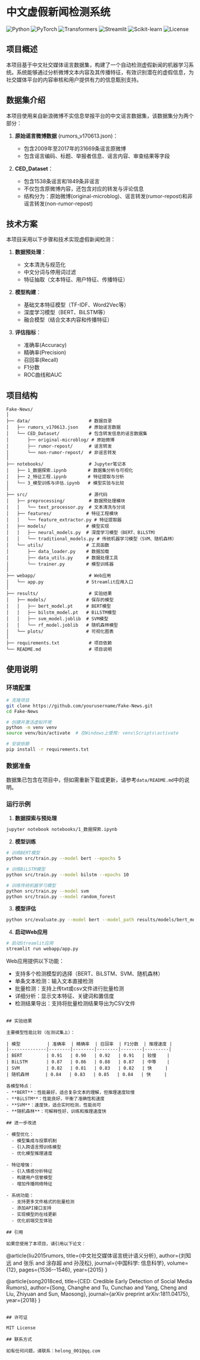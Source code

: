 # 中文虚假新闻检测系统

![Python](https://img.shields.io/badge/Python-3.8+-blue.svg)
![PyTorch](https://img.shields.io/badge/PyTorch-1.10+-orange.svg)
![Transformers](https://img.shields.io/badge/Transformers-4.0+-green.svg)
![Streamlit](https://img.shields.io/badge/Streamlit-1.28+-red.svg)
![Scikit-learn](https://img.shields.io/badge/Scikit--learn-1.0+-blueviolet.svg)
![License](https://img.shields.io/badge/License-MIT-yellow.svg)

## 项目概述

本项目基于中文社交媒体谣言数据集，构建了一个自动检测虚假新闻的机器学习系统。系统能够通过分析微博文本内容及其传播特征，有效识别潜在的虚假信息，为社交媒体平台的内容审核和用户提供有力的信息甄别支持。

## 数据集介绍

本项目使用来自新浪微博不实信息举报平台的中文谣言数据集，该数据集分为两个部分：

1. **原始谣言微博数据** (rumors_v170613.json)：
   - 包含2009年至2017年的31669条谣言原微博
   - 包含谣言编码、标题、举报者信息、谣言内容、审查结果等字段

2. **CED_Dataset**：
   - 包含1538条谣言和1849条非谣言
   - 不仅包含原微博内容，还包含对应的转发与评论信息
   - 结构分为：原始微博(original-microblog)、谣言转发(rumor-repost)和非谣言转发(non-rumor-repost)

## 技术方案

本项目采用以下步骤和技术实现虚假新闻检测：

1. **数据预处理**：
   - 文本清洗与规范化
   - 中文分词与停用词过滤
   - 特征抽取（文本特征、用户特征、传播特征）

2. **模型构建**：
   - 基础文本特征模型（TF-IDF、Word2Vec等）
   - 深度学习模型（BERT、BiLSTM等）
   - 融合模型（结合文本内容和传播特征）

3. **评估指标**：
   - 准确率(Accuracy)
   - 精确率(Precision)
   - 召回率(Recall)
   - F1分数
   - ROC曲线和AUC

## 项目结构

```
Fake-News/
│
├── data/                      # 数据目录
│   ├── rumors_v170613.json    # 原始谣言数据
│   └── CED_Dataset/           # 包含转发信息的谣言数据集
│       ├── original-microblog/ # 原始微博
│       ├── rumor-repost/      # 谣言转发
│       └── non-rumor-repost/  # 非谣言转发
│
├── notebooks/                 # Jupyter笔记本
│   ├── 1_数据探索.ipynb        # 数据集分析与可视化
│   ├── 2_特征工程.ipynb        # 特征提取与分析
│   └── 3_模型训练与评估.ipynb   # 模型实验与比较
│
├── src/                       # 源代码
│   ├── preprocessing/         # 数据预处理模块
│   │   └── text_processor.py  # 文本清洗与分词
│   ├── features/             # 特征工程模块
│   │   └── feature_extractor.py # 特征提取器
│   ├── models/               # 模型实现
│   │   ├── neural_models.py  # 深度学习模型（BERT、BiLSTM）
│   │   └── traditional_models.py # 传统机器学习模型（SVM、随机森林）
│   └── utils/                # 工具函数
│       ├── data_loader.py    # 数据加载
│       ├── data_utils.py     # 数据处理工具
│       └── trainer.py        # 模型训练器
│
├── webapp/                    # Web应用
│   └── app.py                # Streamlit应用入口
│
├── results/                   # 实验结果
│   ├── models/               # 保存的模型
│   │   ├── bert_model.pt     # BERT模型
│   │   ├── bilstm_model.pt   # BiLSTM模型
│   │   ├── svm_model.joblib  # SVM模型
│   │   └── rf_model.joblib   # 随机森林模型
│   └── plots/                # 可视化图表
│
├── requirements.txt           # 项目依赖
└── README.md                  # 项目说明
```

## 使用说明

### 环境配置

```bash
# 克隆项目
git clone https://github.com/yourusername/Fake-News.git
cd Fake-News

# 创建并激活虚拟环境
python -m venv venv
source venv/bin/activate  # 在Windows上使用: venv\Scripts\activate

# 安装依赖
pip install -r requirements.txt
```

### 数据准备

数据集已包含在项目中，但如需重新下载或更新，请参考`data/README.md`中的说明。

### 运行示例

1. **数据探索与预处理**
```bash
jupyter notebook notebooks/1_数据探索.ipynb
```

2. **模型训练**
```bash
# 训练BERT模型
python src/train.py --model bert --epochs 5

# 训练BiLSTM模型
python src/train.py --model bilstm --epochs 10

# 训练传统机器学习模型
python src/train.py --model svm
python src/train.py --model random_forest
```

3. **模型评估**
```bash
python src/evaluate.py --model bert --model_path results/models/bert_model.pt
```

4. **启动Web应用**
```bash
# 启动Streamlit应用
streamlit run webapp/app.py
```

Web应用提供以下功能：
- 支持多个检测模型的选择（BERT、BiLSTM、SVM、随机森林）
- 单条文本检测：输入文本直接检测
- 批量检测：支持上传txt或csv文件进行批量检测
- 详细分析：显示文本特征、关键词和置信度
- 检测结果导出：支持将批量检测结果导出为CSV文件
```

## 实验结果

主要模型性能比较（在测试集上）：

| 模型          | 准确率  | 精确率  | 召回率  | F1分数  | 推理速度 |
|--------------|--------|--------|--------|--------|---------|
| BERT         | 0.91   | 0.90   | 0.92   | 0.91   | 较慢    |
| BiLSTM       | 0.87   | 0.86   | 0.88   | 0.87   | 中等    |
| SVM          | 0.82   | 0.81   | 0.83   | 0.82   | 快     |
| 随机森林      | 0.84   | 0.83   | 0.85   | 0.84   | 快     |

各模型特点：
- **BERT**：性能最好，适合复杂文本的理解，但推理速度较慢
- **BiLSTM**：性能良好，平衡了准确性和速度
- **SVM**：速度快，适合实时检测，性能尚可
- **随机森林**：可解释性好，训练和推理速度快

## 进一步改进

- 模型优化：
  - 模型集成与投票机制
  - 引入跨语言预训练模型
  - 优化模型推理速度

- 特征增强：
  - 引入情感分析特征
  - 构建用户信誉模型
  - 增加传播网络特征

- 系统功能：
  - 支持更多文件格式的批量检测
  - 添加API接口支持
  - 实现模型的在线更新
  - 优化前端交互体验

## 引用

如果您使用了本项目，请引用以下论文：

```
@article{liu2015rumors,
  title={中文社交媒体谣言统计语义分析},
  author={刘知远 and 张乐 and 涂存超 and 孙茂松},
  journal={中国科学: 信息科学},
  volume={12},
  pages={1536--1546},
  year={2015}
}

@article{song2018ced,
  title={CED: Credible Early Detection of Social Media Rumors},
  author={Song, Changhe and Tu, Cunchao and Yang, Cheng and Liu, Zhiyuan and Sun, Maosong},
  journal={arXiv preprint arXiv:1811.04175},
  year={2018}
}
```

## 许可证

MIT License

## 联系方式

如有任何问题，请联系：helong_001@qq.com
